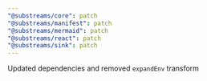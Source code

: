 ```yaml
---
"@substreams/core": patch
"@substreams/manifest": patch
"@substreams/mermaid": patch
"@substreams/react": patch
"@substreams/sink": patch
---
```


Updated dependencies and removed `expandEnv` transform

